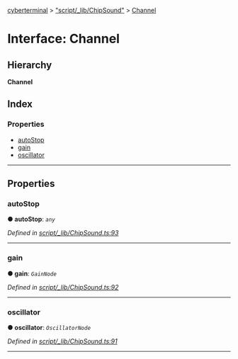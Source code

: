 [cyberterminal](../README.md) > ["script/_lib/ChipSound"](../modules/_script__lib_chipsound_.md) > [Channel](../interfaces/_script__lib_chipsound_.channel.md)

# Interface: Channel

## Hierarchy

**Channel**

## Index

### Properties

* [autoStop](_script__lib_chipsound_.channel.md#autostop)
* [gain](_script__lib_chipsound_.channel.md#gain)
* [oscillator](_script__lib_chipsound_.channel.md#oscillator)

---

## Properties

<a id="autostop"></a>

###  autoStop

**● autoStop**: *`any`*

*Defined in [script/_lib/ChipSound.ts:93](https://github.com/FantasyInternet/cyberterminal/blob/HEAD/src/script/_lib/ChipSound.ts#L93)*

___
<a id="gain"></a>

###  gain

**● gain**: *`GainNode`*

*Defined in [script/_lib/ChipSound.ts:92](https://github.com/FantasyInternet/cyberterminal/blob/HEAD/src/script/_lib/ChipSound.ts#L92)*

___
<a id="oscillator"></a>

###  oscillator

**● oscillator**: *`OscillatorNode`*

*Defined in [script/_lib/ChipSound.ts:91](https://github.com/FantasyInternet/cyberterminal/blob/HEAD/src/script/_lib/ChipSound.ts#L91)*

___

